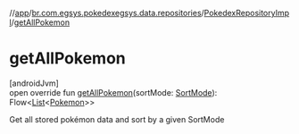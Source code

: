 //[app](../../../index.md)/[br.com.egsys.pokedexegsys.data.repositories](../index.md)/[PokedexRepositoryImpl](index.md)/[getAllPokemon](get-all-pokemon.md)

# getAllPokemon

[androidJvm]\
open override fun [getAllPokemon](get-all-pokemon.md)(sortMode: [SortMode](../../br.com.egsys.pokedexegsys.data.model/-sort-mode/index.md)): Flow&lt;[List](https://kotlinlang.org/api/latest/jvm/stdlib/kotlin.collections/-list/index.html)&lt;[Pokemon](../../br.com.egsys.pokedexegsys.data.model.storage/-pokemon/index.md)&gt;&gt;

Get all stored pokémon data and sort by a given SortMode
